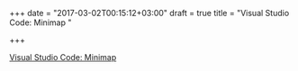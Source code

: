 +++
date = "2017-03-02T00:15:12+03:00"
draft = true
title = "Visual Studio Code: Minimap "

+++

<p><a href="https://code.visualstudio.com/updates/v1_10">Visual Studio Code: Minimap </a></p>
